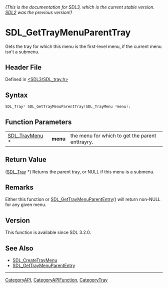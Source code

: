 ###### (This is the documentation for SDL3, which is the current stable version. [SDL2](https://wiki.libsdl.org/SDL2/) was the previous version!)
# SDL_GetTrayMenuParentTray

Gets the tray for which this menu is the first-level menu, if the current menu isn't a submenu.

## Header File

Defined in [<SDL3/SDL_tray.h>](https://github.com/libsdl-org/SDL/blob/main/include/SDL3/SDL_tray.h)

## Syntax

```c
SDL_Tray* SDL_GetTrayMenuParentTray(SDL_TrayMenu *menu);
```

## Function Parameters

|                                |          |                                                 |
| ------------------------------ | -------- | ----------------------------------------------- |
| [SDL_TrayMenu](SDL_TrayMenu) * | **menu** | the menu for which to get the parent enttrayry. |

## Return Value

([SDL_Tray](SDL_Tray) *) Returns the parent tray, or NULL if this menu is a
submenu.

## Remarks

Either this function or
[SDL_GetTrayMenuParentEntry](SDL_GetTrayMenuParentEntry)() will return
non-NULL for any given menu.

## Version

This function is available since SDL 3.2.0.

## See Also

- [SDL_CreateTrayMenu](SDL_CreateTrayMenu)
- [SDL_GetTrayMenuParentEntry](SDL_GetTrayMenuParentEntry)

----
[CategoryAPI](CategoryAPI), [CategoryAPIFunction](CategoryAPIFunction), [CategoryTray](CategoryTray)

